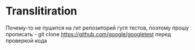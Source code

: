 # Translitiration

Почему-то не пушится на гит репозиторий гугл тестов, 
поэтому прошу прописать - 
git clone https://github.com/google/googletest
перед проверкой кода
